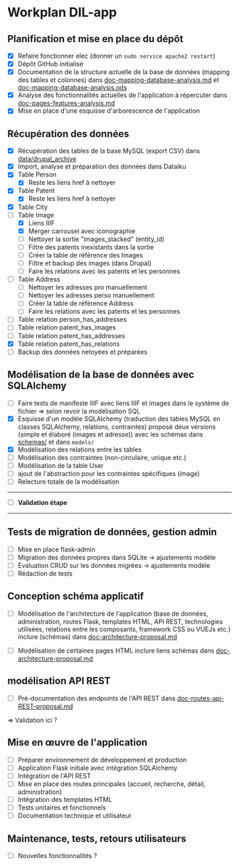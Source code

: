 # Workplan DIL-app

## Planification et mise en place du dépôt

- [X] Refaire fonctionner elec (donner un `sudo service apache2 restart`)
- [X] Dépôt GitHub initialisé
- [X] Documentation de la structure actuelle de la base de données (mapping des tables et colonnes) dans [doc-mapping-database-analysis.md](Analysis/doc-mapping-database-analysis.md) et [doc-mapping-database-analysis.ods](Analysis/doc-mapping-database-analysis.ods)
- [X] Analyse des fonctionnalités actuelles de l'application à répercuter dans [doc-pages-features-analysis.md](Analysis/doc-pages-features-analysis.md)
- [X] Mise en place d'une esquisse d'arborescence de l'application

## Récupération des données

- [X] Récupération des tables de la base MySQL (export CSV) dans [data/drupal_archive](../../data/drupal_archive)
- [X] Import, analyse et préparation des données dans Dataiku
- [X] Table Person
  - [X] Reste les liens href à nettoyer
- [X] Table Patent
  - [X] Reste les liens href à nettoyer
- [X] Table City
- [ ] Table Image
  - [X] Liens IIIF 
  - [X] Merger carrousel avec iconographie
  - [ ] Nettoyer la sortie "images_stacked" (entity_id)
  - [ ] Filtre des patents inexistants dans la sortie
  - [ ] Créer la table de référence des Images 
  - [ ] Filtre et backup des images (dans Drupal)
  - [ ] Faire les relations avec les patents et les personnes
- [ ] Table Address
  - [ ] Nettoyer les adresses pro manuellement
  - [ ] Nettoyer les adresses perso manuellement
  - [ ] Créer la table de référence Address
  - [ ] Faire les relations avec les patents et les personnes
- [ ] Table relation person_has_addresses
- [ ] Table relation patent_has_images
- [ ] Table relation patent_has_addresses
- [X] Table relation patent_has_relations
- [ ] Backup des données netoyées et préparées

## Modélisation de la base de données avec SQLAlchemy

- [ ] Faire tests de manifeste IIIF avec liens IIIF et images dans le système de fichier => selon revoir la modélisation SQL
- [X] Esquisse d'un modèle SQLAlchemy (traduction des tables MySQL en classes SQLAlchemy, relations, contraintes) proposé deux versions (simple et élaboré (images et adresse)) avec les schémas dans [schemas/](Proposal/schemas) et dans `models/`
- [X] Modélisation des relations entre les tables
- [ ] Modélisation des contraintes (non-circulaire, unique etc.)
- [ ] Modélisation de la table User
- [ ] ajout de l'abstraction pour les contraintes spécifiques (image)
- [ ] Relecture totale de la modélisation

---
- [ ] **Validation étape**
---

## Tests de migration de données, gestion admin

- [ ] Mise en place flask-admin
- [ ] Migration des données propres dans SQLite -> ajustements modèle
- [ ] Évaluation CRUD sur les données migrées -> ajustements modèle
- [ ] Rédaction de tests

## Conception schéma applicatif

- [ ] Modélisation de l'architecture de l'application (base de données, administration, routes Flask, templates HTML, API REST, technologies utilisées, relations entre les composants, framework CSS ou VUEJs etc.) inclure (schémas) dans [doc-architecture-proposal.md](Proposal/doc-architecture-proposal.md)
- [ ] Modélisation de certaines pages HTML inclure liens schémas dans [doc-architecture-proposal.md](Proposal/doc-architecture-proposal.md)

      
##  modélisation API REST

- [ ] Pré-documentation des endpoints de l'API REST dans [doc-routes-api-REST-proposal.md](Proposal/doc-routes-api-REST-proposal.md)

=> Validation ici ?

## Mise en œuvre de l'application 

- [ ] Préparer environnement de développement et production
- [ ] Application Flask initiale avec intégration SQLAlchemy
- [ ] Intégration de l'API REST
- [ ] Mise en place des routes principales (accueil, recherche, détail, administration)
- [ ] Intégration des templates HTML
- [ ] Tests unitaires et fonctionnels
- [ ] Documentation technique et utilisateur

## Maintenance, tests, retours utilisateurs

- [ ] Nouvelles fonctionnalités ?